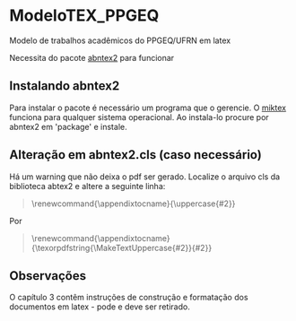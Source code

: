 # ModeloTEX_PPGEQ
Modelo de trabalhos acadêmicos do PPGEQ/UFRN em latex

Necessita do pacote [abntex2](https://github.com/abntex/abntex2) para funcionar

## Instalando abntex2

Para instalar o pacote é necessário um programa que o gerencie. O [miktex](https://miktex.org/) funciona para qualquer sistema operacional. Ao instala-lo procure por abntex2 em 'package' e instale.

## Alteração em abntex2.cls (caso necessário)

Há um warning que não deixa o pdf ser gerado. Localize o arquivo cls da biblioteca abtex2 e altere a seguinte linha:  

>\renewcommand{\appendixtocname}{\uppercase{#2}}

Por

>\renewcommand{\appendixtocname}{\texorpdfstring{\MakeTextUppercase{#2}}{#2}}

## Observações

O capítulo 3 contêm instruções de construção e formatação dos documentos em latex - pode e deve ser retirado.
